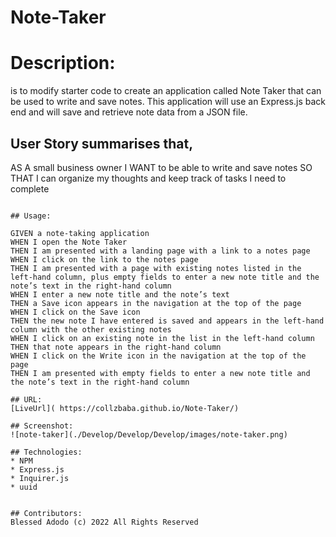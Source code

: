 # Note-Taker

# Description:
is to modify starter code to create an application called Note Taker that can be used to write and save notes. This application will use an Express.js back end and will save and retrieve note data from a JSON file.


## User Story summarises that, 

AS A small business owner
I WANT to be able to write and save notes
SO THAT I can organize my thoughts and keep track of tasks I need to complete
```

## Usage:

GIVEN a note-taking application
WHEN I open the Note Taker
THEN I am presented with a landing page with a link to a notes page
WHEN I click on the link to the notes page
THEN I am presented with a page with existing notes listed in the left-hand column, plus empty fields to enter a new note title and the note’s text in the right-hand column
WHEN I enter a new note title and the note’s text
THEN a Save icon appears in the navigation at the top of the page
WHEN I click on the Save icon
THEN the new note I have entered is saved and appears in the left-hand column with the other existing notes
WHEN I click on an existing note in the list in the left-hand column
THEN that note appears in the right-hand column
WHEN I click on the Write icon in the navigation at the top of the page
THEN I am presented with empty fields to enter a new note title and the note’s text in the right-hand column

## URL:
[LiveUrl]( https://collzbaba.github.io/Note-Taker/)

## Screenshot:
![note-taker](./Develop/Develop/Develop/images/note-taker.png)

## Technologies:
* NPM
* Express.js
* Inquirer.js
* uuid


## Contributors:
Blessed Adodo (c) 2022 All Rights Reserved


